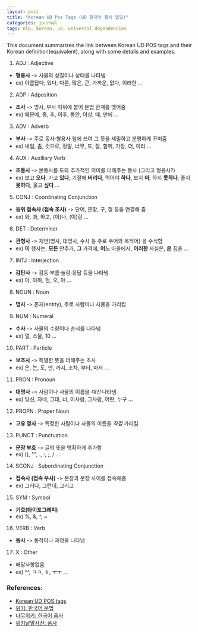 ```yaml
---
layout: post
title: "Korean UD Pos Tags (UD 한국어 품사 맵핑)"
categories: journal
tags: nlp, korean, ud, universal dependencies
---
```


This document summarizes the link between Korean UD POS tags and their Korean definition(equivalent), along with some details and examples.

1. ADJ : Adjective
  * **형용사** -> 사물의 성질이나 상태를 나타냄
  * ex) 아름답다, 있다, 다른, 많은, 큰, 가까운, 없다, 이러한 ...

2. ADP : Adposition
  * **조사** -> 명사, 부사 따위에 붙어 문법 관계를 맺어줌
  * ex) 때문에, 중, 후, 이후, 동안, 이상, 때, 만에 ...

3. ADV : Adverb
  * **부사** -> 주로 동사·형용사 앞에 쓰여 그 뜻을 세밀하고 분명하게 꾸며줌
  * ex) 내일, 좀, 것으로, 정말, 너무, 또, 잘, 함께, 가장, 더, 이리 ...

4. AUX : Auxiliary Verb
  * **조동사** -> 본동사를 도와 추가적인 의미를 더해주는 동사 (그리고 형용사?)
  * ex) 보고 **오다**, 가고 **있다**, 기절해 **버리다**, 먹어야 **하다**, 보지 **마**, 하지 **못하다**, 좋지 **못하다**, 울고 **싶다** ...

5. CONJ : Coordinating Conjunction
  * **등위 접속사 (접속 조사)** -> 단어, 문장, 구, 절 등을 연결해 줌
  * ex) 와, 과, 하고, (이)나, (이)랑 ...

6. DET : Determiner
  * **관형사** -> 체언(명사, 대명사, 수사 등 주로 주어와 목적어) 을 수식함
  * ex) **이** 행사는, **모든** 안주가, **그** 가격에, **어느** 마을에서, **이러한** 사실은, **온** 힘을 ...

7. INTJ : Interjection
  * **감탄사** -> 감동·부름·놀람·응답 등을 나타냄
  * ex) 아, 아하, 헐, 오, 야 ...

8. NOUN : Noun
  * **명사** -> 존재(entity), 주로 사람이나 사물을 가리킴

9. NUM : Numeral
  * **수사** -> 사물의 수량이나 순서를 나타냄
  * ex) 열, 스물, 10 ...

10. PART : Particle
  * **보조사** -> 특별한 뜻을 더해주는 조사
  * ex) 은, 는, 도, 만, 까지, 조차, 부터, 마저 ...

11. PRON : Pronoun
  * **대명사** -> 사람이나 사물의 이름을 *대신* 나타냄
  * ex) 당신, 자네, 그대, 너, 이사람, 그사람, 어떤, 누구 ...

12. PROPN : Proper Noun
  * **고유 명사** -> 특정한 사람이나 사물의 이름을 *직접* 가리킴

13. PUNCT : Punctuation
  * **문장 부호** -> 글의 뜻을 명확하게 추가함
  * ex) (), "", ., :, ;, / ...

14. SCONJ : Subordinating Conjunction
  * **접속사 (접속 부사)** -> 문장과 문장 사이를 접속해줌
  * ex) 그러나, 그런데, 그리고

15. SYM : Symbol
  * **기호(타이포그래피)**
  * ex) %, &, ^, ~

16. VERB : Verb
  * **동사** -> 동작이나 과정을 나타냄

17. X : Other
  * 해당사항없음
  * ex) ^^, ㅋㅋ, ㅎ, ㅜㅜ ...



### References:
* [Korean UD POS tags](http://universaldependencies.org/ko/pos/index.html)
* [위키: 한국어 문법](https://ko.wikipedia.org/wiki/%ED%95%9C%EA%B5%AD%EC%96%B4_%EB%AC%B8%EB%B2%95)
* [나무위키: 한국어 품사](https://namu.wiki/w/%ED%92%88%EC%82%AC)
* [위키낱말사전: 품사](https://ko.wiktionary.org/wiki/%EB%B6%84%EB%A5%98:%ED%92%88%EC%82%AC)
